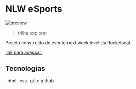 # NLW eSports

![preview](./github/preview.png)

> trilha explorer

Projeto construído do evento next week level da Rocketseat.

[link para acessar:](https://levystevam.github.io/Site-NLW/)

## Tecnologias 
 
-html
-css
-git e github 